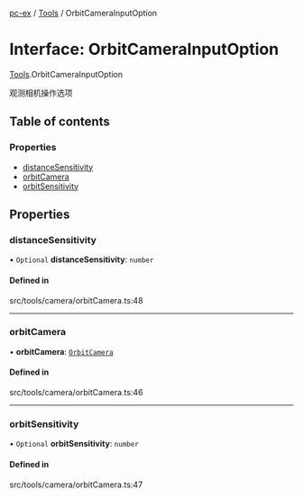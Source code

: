 [pc-ex](https://github.com/TheFBplus/pc-ex/blob/master/docs/md/README.md) / [Tools](https://github.com/TheFBplus/pc-ex/blob/master/docs/md/modules/Tools.md) / OrbitCameraInputOption

# Interface: OrbitCameraInputOption

[Tools](https://github.com/TheFBplus/pc-ex/blob/master/docs/md/modules/Tools.md).OrbitCameraInputOption

观测相机操作选项

## Table of contents

### Properties

- [distanceSensitivity](https://github.com/TheFBplus/pc-ex/blob/master/docs/md/interfaces/Tools.OrbitCameraInputOption.md#distancesensitivity)
- [orbitCamera](https://github.com/TheFBplus/pc-ex/blob/master/docs/md/interfaces/Tools.OrbitCameraInputOption.md#orbitcamera)
- [orbitSensitivity](https://github.com/TheFBplus/pc-ex/blob/master/docs/md/interfaces/Tools.OrbitCameraInputOption.md#orbitsensitivity)

## Properties

### distanceSensitivity

• `Optional` **distanceSensitivity**: `number`

#### Defined in

src/tools/camera/orbitCamera.ts:48

___

### orbitCamera

• **orbitCamera**: [`OrbitCamera`](https://github.com/TheFBplus/pc-ex/blob/master/docs/md/classes/Tools.OrbitCamera.md)

#### Defined in

src/tools/camera/orbitCamera.ts:46

___

### orbitSensitivity

• `Optional` **orbitSensitivity**: `number`

#### Defined in

src/tools/camera/orbitCamera.ts:47
